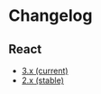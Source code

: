 # Changelog

## React
- [3.x (current)](changelogs/CHANGELOG_V3.md)
- [2.x (stable)](changelogs/CHANGELOG_V2.md)
